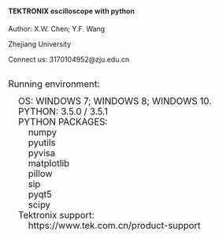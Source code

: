 <h1>
	<span style="font-size:14px;">TEKTRONIX&nbsp;<span class="final-path" style="color:#24292E;font-family:-apple-system, BlinkMacSystemFont, &quot;font-size:16px;background-color:#FFFFFF;">oscilloscope with python</span></span>
</h1>
<p>
	<span style="font-size:14px;">Author: X.W. Chen; Y.F. Wang</span> 
</p>
<p>
	<span style="font-size:14px;">Zhejiang University</span> 
</p>
<p>
	<span style="font-size:14px;">Connect us: 3170104952@zju.edu.cn</span>
</p>
<p>
	<span style="font-size:14px;"><br />
</span> <span style="font-size:18px;">Running environment:</span>
</p>
<p>
	<span style="font-size:18px;">&nbsp; &nbsp; OS: WINDOWS 7; WINDOWS 8; WINDOWS 10.</span><br />
<span style="font-size:18px;">&nbsp; &nbsp; PYTHON: 3.5.0 / 3.5.1</span><br />
<span> </span><span style="font-size:18px;">&nbsp;&nbsp;&nbsp;&nbsp;PYTHON PACKAGES:</span><br />
<span> </span><span style="font-size:18px;">&nbsp;&nbsp;&nbsp;&nbsp;&nbsp;&nbsp;&nbsp;&nbsp;numpy</span><br />
<span> </span><span style="font-size:18px;">&nbsp;&nbsp;&nbsp;&nbsp;&nbsp;&nbsp;&nbsp;&nbsp;pyutils</span><br />
<span> </span><span style="font-size:18px;">&nbsp;&nbsp;&nbsp;&nbsp;&nbsp;&nbsp;&nbsp;&nbsp;pyvisa</span><br />
<span> </span><span style="font-size:18px;">&nbsp;&nbsp;&nbsp;&nbsp;&nbsp;&nbsp;&nbsp;&nbsp;matplotlib</span><br />
<span> </span><span style="font-size:18px;">&nbsp;&nbsp;&nbsp;&nbsp;&nbsp;&nbsp;&nbsp;&nbsp;pillow</span><br />
<span> </span><span style="font-size:18px;">&nbsp;&nbsp;&nbsp;&nbsp;&nbsp;&nbsp;&nbsp;&nbsp;sip</span><br />
<span> </span><span style="font-size:18px;">&nbsp;&nbsp;&nbsp;&nbsp;&nbsp;&nbsp;&nbsp;&nbsp;pyqt5</span><br />
<span> </span><span style="font-size:18px;">&nbsp;&nbsp;&nbsp;&nbsp;&nbsp;&nbsp;&nbsp;&nbsp;scipy</span><br />
<span> </span><span style="font-size:18px;">&nbsp;&nbsp;&nbsp;&nbsp;Tektronix support:</span><br />
<span> </span><span style="font-size:18px;">&nbsp;&nbsp;&nbsp;&nbsp;&nbsp;&nbsp;&nbsp;&nbsp;https://www.tek.com.cn/product-support</span> 
</p>
<p>
	<br />
</p>
